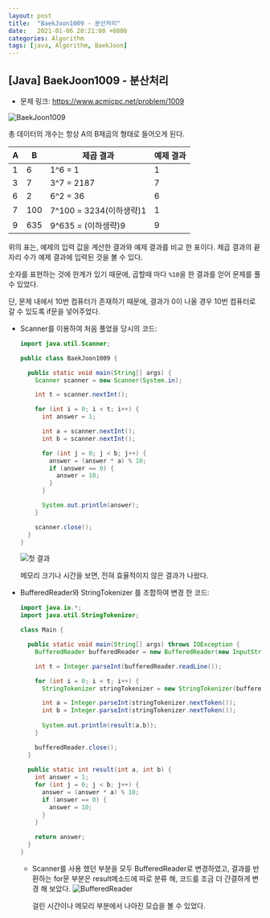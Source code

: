 ```yaml
---
layout: post
title:  "BaekJoon1009 - 분산처리"
date:   2021-01-06 20:21:00 +0800
categories: Algorithm
tags: [java, Algorithm, BaekJoon]
---
```




## [Java] BaekJoon1009 - 분산처리



* 문제 링크: https://www.acmicpc.net/problem/1009

![BaekJoon1009](https://user-images.githubusercontent.com/69128652/103763367-0fab5780-505d-11eb-8e2d-0732715b4df5.png)



총 데이터의 개수는 항상 A의 B제곱의 형태로 들어오게 된다.

| A    | B    | 제곱 결과               | 예제 결과 |
| ---- | ---- | ----------------------- | --------- |
| 1    | 6    | 1^6 = 1                 | 1         |
| 3    | 7    | 3^7 = 2187              | 7         |
| 6    | 2    | 6^2 = 36                | 6         |
| 7    | 100  | 7^100 = 3234(이하생략)1 | 1         |
| 9    | 635  | 9^635 = (이하생략)9     | 9         |

위의 표는, 예제의 입력 값을 계산한 결과와 예제 결과를 비교 한 표이다.
제곱 결과의 끝자리 수가 예제 결과에 입력된 것을 볼 수 있다.



숫자를 표현하는 것에 한계가 있기 때문에, 곱할때 마다 `%10`을 한 결과를 얻어 문제를 풀 수 있었다.



단, 문제 내에서 10번 컴퓨터가 존재하기 때문에, 결과가 0이 나올 경우 10번 컴퓨터로 갈 수 있도록 if문을 넣어주었다.



* Scanner를 이용하여 처음 풀었을 당시의 코드:

  ```java
  import java.util.Scanner;
  
  public class BaekJoon1009 {
  
    public static void main(String[] args) {
      Scanner scanner = new Scanner(System.in);
  
      int t = scanner.nextInt();
  
      for (int i = 0; i < t; i++) {
        int answer = 1;
  
        int a = scanner.nextInt();
        int b = scanner.nextInt();
  
        for (int j = 0; j < b; j++) {
          answer = (answer * a) % 10;
          if (answer == 0) {
            answer = 10;
          }
        }
  
        System.out.println(answer);
      }
  
      scanner.close();
    }
  }
  ```

  

  ![첫 결과](https://user-images.githubusercontent.com/69128652/103764927-b42e9900-505f-11eb-9d4b-e0dd14d46c26.png)

  메모리 크기나 시간을 보면, 전혀 효율적이지 않은 결과가 나왔다.



* BufferedReader와 StringTokenizer 를 조합하여 변경 한 코드:

  ```java
  import java.io.*;
  import java.util.StringTokenizer;
  
  class Main {
  
    public static void main(String[] args) throws IOException {
      BufferedReader bufferedReader = new BufferedReader(new InputStreamReader(System.in));
  
      int t = Integer.parseInt(bufferedReader.readLine());
  
      for (int i = 0; i < t; i++) {
        StringTokenizer stringTokenizer = new StringTokenizer(bufferedReader.readLine());
  
        int a = Integer.parseInt(stringTokenizer.nextToken());
        int b = Integer.parseInt(stringTokenizer.nextToken());
        
        System.out.println(result(a,b));
      }
  
      bufferedReader.close();
    }
    
    public static int result(int a, int b) {
      int answer = 1;
      for (int j = 0; j < b; j++) {
        answer = (answer * a) % 10;
        if (answer == 0) {
          answer = 10;
        }
      }
      
      return answer;
    }
  }
  ```

  * Scanner를 사용 했던 부분을 모두 BufferedReader로 변경하였고,
    결과를 반환하는 for문 부분은 result메소드에 따로 분류 해, 코드를 조금 더 간결하게 변경 해 보았다.
    ![BufferedReader](https://user-images.githubusercontent.com/69128652/103765708-fa382c80-5060-11eb-9a14-156ce021cc53.png)

    걸린 시간이나 메모리 부분에서 나아진 모습을 볼 수 있었다.